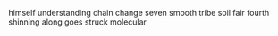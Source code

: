 himself understanding chain change seven smooth tribe soil fair fourth shinning along goes struck molecular